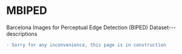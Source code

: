 # MBIPED
Barcelona Images for Perceptual Edge Detection (BIPED) Dataset---descriptions

```diff
- Sorry for any inconvenience, this page is in construction
``` 
